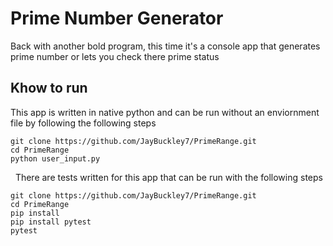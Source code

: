 # Prime Number Generator

Back with another bold program, this time it's a console app that generates prime number or lets you check there prime status

## Khow to run

This app is written in native python and can be run without an enviornment file by following the following steps
&nbsp; 
```
git clone https://github.com/JayBuckley7/PrimeRange.git
cd PrimeRange
python user_input.py
```
&nbsp; 
There are tests written for this app that can be run with the following steps
```
git clone https://github.com/JayBuckley7/PrimeRange.git
cd PrimeRange
pip install
pip install pytest
pytest
```
